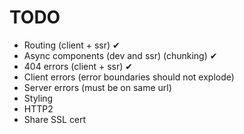 # TODO

- Routing (client + ssr) ✔
- Async components (dev and ssr) (chunking) ✔
- 404 errors (client + ssr) ✔
- Client errors (error boundaries should not explode)
- Server errors (must be on same url)
- Styling
- HTTP2
- Share SSL cert
